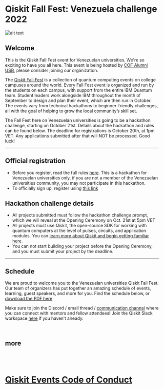 # Qiskit Fall Fest: Venezuela challenge 2022
![alt text](https://https://github.com/COFAlumni-USB/qiskit-fall-2022/recursos/qiskitff_ve.png?raw=true)

## Welcome
This is the Qiskit Fall Fest event for Venezuelan universities. We're so exciting to have you all here. This event is being hosted by [COF Alumni USB](https://www.cofalumniusb.org/?lang=en), please consider joining our organization.

The [Qiskit Fall Fest](https://medium.com/qiskit/introducing-the-qiskit-fall-fest-feb8456b557) is a collection of quantum computing events on college campuses around the world. Every Fall Fest event is organized and run by the students on each campus, with support from the entire IBM Quantum team. Student leaders work alongside IBM throughout the month of September to design and plan their event, which are then run in October. The events vary from technical hackathons to beginner-friendly challenges, all with the goal of helping to grow the local community’s skill set.

The Fall Fest here on Venezuelan universities is going to be a hackathon challenge, starting on October 21st. Details about the hackathon and rules can be found below. The deadline for registrations is October 20th, at 1pm VET. Any applications submitted after that will NOT be processed. Good luck!

--------------------------------
## Official registration
- Before you register, read the full rules [here](https://github.com/qiskit-community/fall-fest-22/blob/main/Qiskit%20Fall%20Fest%20Official%20Rules%20Template.docx). This is a hackathon for Venezuelan universities only, if you are not a member of the Venezuelan universities community, you may not participate in this hackathon.
- To officially sign up, register using [this link](https://www.cofalumniusb.org/qiskit-fall?lang=en)


## Hackathon challenge details
- All projects submitted must follow the hackathon challenge prompt, which we will reveal at the Opening Ceremony on Oct. 21st at 5pm VET
- All projects must use Qiskit, the open-source SDK for working with quantum computers at the level of pulses, circuits, and application modules. You can [learn more about Qiskit and begin getting familiar here](https://qiskit.org/learn/).
- You can not start building your project before the Opening Ceremony, and you must submit your project by the deadline.


--------------------------------
## Schedule

We are proud to welcome you to the Venezuelan universities Qiskit Fall Fest. Our team of organizers has put together an amazing schedule of events, learning, guest speakers, and more for you. Find the schedule below, or [download the PDF here](https://github.com/qiskit-community/fall-fest-22/blob/main/Fall%20Fest%20Workshop%20Schedule.pdf)




Make sure to join the Discord / email thread / [communication channel](https://google.com) where you can connect with mentors and fellow attendees! Join the Qiskit Slack workspace [here](https://ibm.co/joinqiskitslack) if you haven't already. 

<br>

## more



<br><br>
# [Qiskit Events Code of Conduct](https://github.com/Qiskit/qiskit/blob/master/CODE_OF_CONDUCT.md)
